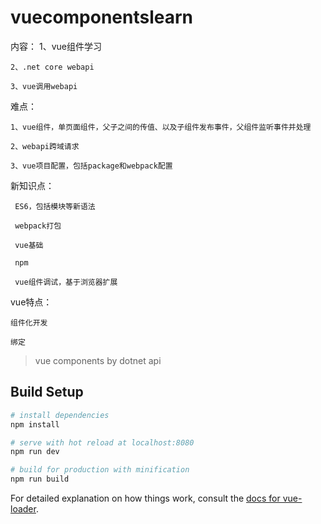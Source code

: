 # vuecomponentslearn
内容：
    1、vue组件学习

    2、.net core webapi

    3、vue调用webapi

难点：

    1、vue组件，单页面组件，父子之间的传值、以及子组件发布事件，父组件监听事件并处理

    2、webapi跨域请求

    3、vue项目配置，包括package和webpack配置
     
新知识点：

     ES6，包括模块等新语法

     webpack打包

     vue基础

     npm

     vue组件调试，基于浏览器扩展
    
 vue特点：

    组件化开发

    绑定

> vue components by dotnet api

## Build Setup

``` bash
# install dependencies
npm install

# serve with hot reload at localhost:8080
npm run dev

# build for production with minification
npm run build
```

For detailed explanation on how things work, consult the [docs for vue-loader](http://vuejs.github.io/vue-loader).
